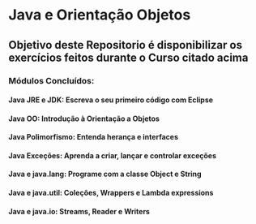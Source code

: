 # Java e Orientação Objetos

## Objetivo deste Repositorio é disponibilizar os exercícios feitos durante o Curso citado acima

### Módulos Concluídos:

#### Java JRE e JDK: Escreva o seu primeiro código com Eclipse
#### Java OO: Introdução à Orientação a Objetos
#### Java Polimorfismo: Entenda herança e interfaces
#### Java Exceções: Aprenda a criar, lançar e controlar exceções
#### Java e java.lang: Programe com a classe Object e String
#### Java e java.util: Coleções, Wrappers e Lambda expressions
#### Java e java.io: Streams, Reader e Writers 
